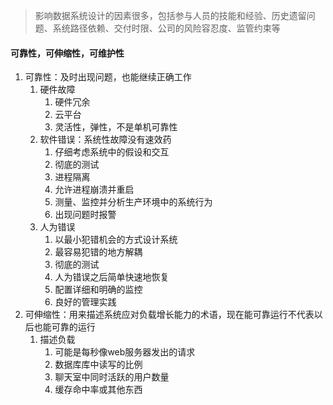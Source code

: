 >影响数据系统设计的因素很多，包括参与人员的技能和经验、历史遗留问题、系统路径依赖、交付时限、公司的风险容忍度、监管约束等

#### 可靠性，可伸缩性，可维护性

1. 可靠性：及时出现问题，也能继续正确工作
   1. 硬件故障
      1. 硬件冗余
      2. 云平台
      3. 灵活性，弹性，不是单机可靠性
   2. 软件错误：系统性故障没有速效药
      1. 仔细考虑系统中的假设和交互
      2. 彻底的测试
      3. 进程隔离
      4. 允许进程崩溃并重启
      5. 测量、监控并分析生产环境中的系统行为
      6. 出现问题时报警
   3. 人为错误
      1. 以最小犯错机会的方式设计系统
      2. 最容易犯错的地方解耦
      3. 彻底的测试
      4. 人为错误之后简单快速地恢复
      5. 配置详细和明确的监控
      6. 良好的管理实践
2. 可伸缩性：用来描述系统应对负载增长能力的术语，现在能可靠运行不代表以后也能可靠的运行
   1. 描述负载
      1. 可能是每秒像web服务器发出的请求
      2. 数据库库中读写的比例
      3. 聊天室中同时活跃的用户数量
      4. 缓存命中率或其他东西